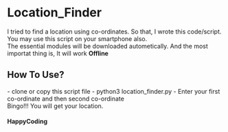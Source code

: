 # Location_Finder

I tried to find a location using co-ordinates. So that, I wrote this code/script. You may use this script on your smartphone also.<br>
The essential modules will be downloaded autometically. And the most importat thing is, It will work <b>Offline</b>
<br>
<h2>How To Use?</h2>
- clone or copy this script file
- python3 location_finder.py
- Enter your first co-ordinate and then second co-ordinate
 <br> 
 Bingo!!! You will get your location. 
 <br>
 <h4>HappyCoding</h4>
 
